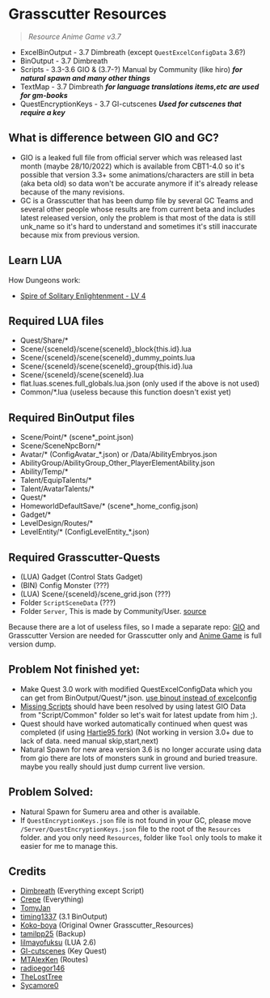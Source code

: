 # Grasscutter Resources
> <em>Resource Anime Game v3.7</em><br/>

- ExcelBinOutput - 3.7 Dimbreath (except `QuestExcelConfigData` 3.6?)
- BinOutput - 3.7 Dimbreath
- Scripts - 3.3-3.6 GIO & (3.7-?) Manual by Community (like hiro) ***for natural spawn and many other things***
- TextMap - 3.7 Dimbreath ***for language translations items,etc are used for gm-books***
- QuestEncryptionKeys - 3.7 GI-cutscenes ***Used for cutscenes that require a key***

## What is difference between GIO and GC?
- GIO is a leaked full file from official server which was released last month (maybe 28/10/2022) which is available from CBT1-4.0 so it's possible that version 3.3+ some animations/characters are still in beta (aka beta old) so data won't be accurate anymore if it's already release because of the many revisions.
- GC is a Grasscutter that has been dump file by several GC Teams and several other people whose results are from current beta and includes latest released version, only the problem is that most of the data is still unk_name so it's hard to understand and sometimes it's still inaccurate because mix from previous version.

## Learn LUA
 How Dungeons work:
- [Spire of Solitary Enlightenment - LV 4](Resources/Scripts/Scene/40653/scene40653_group240653001.lua)
## Required LUA files
- Quest/Share/*
- Scene/{sceneId}/scene{sceneId}_block{this.id}.lua
- Scene/{sceneId}/scene{sceneId}_dummy_points.lua
- Scene/{sceneId}/scene{sceneId}_group{this.id}.lua
- Scene/{sceneId}/scene{sceneId}.lua
- flat.luas.scenes.full_globals.lua.json (only used if the above is not used)
- Common/*.lua (useless because this function doesn't exist yet)
## Required BinOutput files
- Scene/Point/* (scene*_point.json)
- Scene/SceneNpcBorn/*
- Avatar/* (ConfigAvatar_*.json) or /Data/AbilityEmbryos.json
- AbilityGroup/AbilityGroup_Other_PlayerElementAbility.json
- Ability/Temp/*
- Talent/EquipTalents/*
- Talent/AvatarTalents/*
- Quest/*
- HomeworldDefaultSave/* (scene*_home_config.json)
- Gadget/*
- LevelDesign/Routes/*
- LevelEntity/* (ConfigLevelEntity_*.json)
## Required Grasscutter-Quests
- (LUA) Gadget (Control Stats Gadget)
- (BIN) Config Monster (???)
- (LUA) Scene/{sceneId}/scene_grid.json (???)
- Folder `ScriptSceneData` (???)
- Folder `Server`, This is made by Community/User. [source](https://github.com/Anime-Game-Servers/CustomGCResources/)

Because there are a lot of useless files, so I made a separate repo: [GIO](https://gitlab.com/YuukiPS/GIO-Resources) and Grasscutter Version are needed for Grasscutter only and [Anime Game](https://gitlab.com/YuukiPS/GS-Resources) is full version dump.

## Problem Not finished yet:
- Make Quest 3.0 work with modified QuestExcelConfigData which you can get from BinOutput/Quest/*.json. [use binout instead of excelconfig](https://github.com/Hartie95/Grasscutter/commit/0284de81563d30afb81733d7a3523a97419eb977)
- [Missing Scripts](https://github.com/Hartie95/Grasscutter/wiki/missing-scripts) should have been resolved by using latest GIO Data from "Script/Common" folder so let's wait for latest update from him ;).
- Quest should have worked automatically continued when quest was completed (if using [Hartie95 fork](https://github.com/Hartie95/Grasscutter/wiki/The-Outlander-Who-Caught-the-Wind-(Prologue-Act-1))) (Not working in version 3.0+ due to lack of data. need manual skip,start,next)
- Natural Spawn for new area version 3.6 is no longer accurate using data from gio there are lots of monsters sunk in ground and buried treasure. maybe you really should just dump current live version.

## Problem Solved:
- Natural Spawn for Sumeru area and other is available.
- If `QuestEncryptionKeys.json` file is not found in your GC, please move `/Server/QuestEncryptionKeys.json` file to the root of the `Resources` folder. and you only need `Resources`, folder like `Tool` only tools to make it easier for me to manage this.

## Credits 
 - [Dimbreath](https://gitlab.com/Dimbreath/gamedata) (Everything except Script) <br/> 
 - [Crepe](https://git.crepe.moe/grasscutters/Grasscutter_Resources) (Everything) <br/>
 - [TomyJan](https://github.com/TomyJan/GCResource) <br/> 
 - [timing1337](https://github.com/timing1337/GenshinData) (3.1 BinOutput) <br/>
 - [Koko-boya](https://github.com/Koko-boya) (Original Owner Grasscutter_Resources) <br/>
 - [tamilpp25](https://github.com/tamilpp25) (Backup) <br/>
 - [lilmayofuksu](https://github.com/lilmayofuksu/animepython) (LUA 2.6)<br/>
 - [GI-cutscenes](https://github.com/ToaHartor/GI-cutscenes/) (Key Quest) <br/>
 - [MTAlexKen](https://github.com/MTAlexKen/Genshin-resources) (Routes)<br/>
 - [radioegor146](https://github.com/radioegor146) <br/>
 - [TheLostTree](https://github.com/TheLostTree) <br/>
 - [Sycamore0](https://github.com/Sycamore0/GenshinData) <br/>